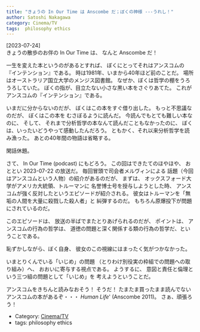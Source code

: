 ```yaml
---
title: "きょうの In Our Time は Anscombe だ；ぼくの神様 ---うれし！"
author: Satoshi Nakagawa
category: Cinema/TV
tags:  philosophy ethics
---
```


[2023-07-24]  
 きょうの散歩のお伴の In Our Time は、
なんと Anscombe だ！

 一生を変えた本というのがあるとすれば、
ぼくにとってそれはアンスコムの『インテンション』である。
時は1981年、いまから40年ほど前のことだ。
場所はオーストラリア国立大学のメンジス図書館。
なぜか、ぼくは哲学の棚をうろうろしていた。
ぼくの指が、目立たない小さな黒い本をさぐりあてた。
これがアンスコムの『インテンション』である。

 いまだに分からないのだが、
ぼくはこの本をすぐ借り出した。
もっと不思議なのだが、
ぼくはこの本を
むさぼるように読んだ。
今読んでもとても難しい本なのに、
そして、
それまで分析哲学の本なんて読んだこともなかったのに、
ぼくは、いったいどうやって感動したんだろう。
ともかく、それ以来分析哲学を読み漁った。
あとの40年間の物語は省略する。

 閑話休題。

 さて、
In Our Time (podcast) にもどろう。
この回はできたてのほやほや、
おととい 2023-07-22 の放送だ。
毎回冒頭で司会者メルヴィンによる
話題（今回はアンスコムという人物）の紹介があるのだが、
まずは、
オックスフォード大学がアメリカ大統領、トルーマンに
名誉博士号を授与しようとした時、
アンスコムが強く反対したというエピソードが紹介される。
彼女はトルーマンを「無垢の人間を大量に殺戮した殺人者」と
糾弾するのだ。
もちろん原爆投下が問題にされているのだ。

 このエピソードは、
放送の半ばでまたとりあげられるのだが、
ポイントは、
アンスコムの行為の哲学は、
道徳の問題と深く関係する類の行為の哲学だ、ということである。

 恥ずかしながら、ぼく自身、
彼女のこの視線にはまったく気がつかなかった。

 いまとりくんでいる「いじめ」の問題
（とりわけ別役実の枠組での問題への取り組み）へ、
おおいに寄与する視点である。
ようするに、
意図と責任と倫理という三つ組の問題として「いじめ」を
考えようということだ。

 アンスコムをきちんと読みなおそう！
そうだ！
たまたま買ったまま読んでないアンスコムの本があるぞ・・・
_Human Life_'
(Anscombe 2011)。
さぁ、頑張ろう！

- Category: [Cinema/TV](/categories.html#Cinema/TV)
- tags:  philosophy ethics
